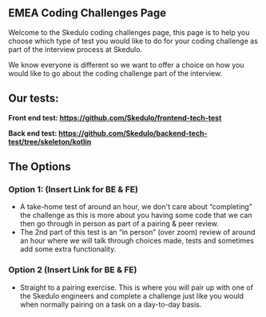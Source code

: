 ## EMEA Coding Challenges Page

Welcome to the Skedulo coding challenges page, this page is to help you choose which type of test you would like to do for your coding challenge as part of the interview process at Skedulo.


We know everyone is different so we want to offer a choice on how you would like to go about the coding challenge part of the interview.

## Our tests:
**Front end test: https://github.com/Skedulo/frontend-tech-test**

**Back end test: https://github.com/Skedulo/backend-tech-test/tree/skeleton/kotlin**

## The Options

### Option 1: (Insert Link for BE & FE)


* A take-home test of around an hour, we don't care about “completing” the challenge as this is more about you having some code that we can then go through in person as part of a pairing & peer review.
* The 2nd part of this test is an “in person” (over zoom) review of around an hour where we will talk through choices made, tests and sometimes add some extra functionality.


### Option 2 (Insert Link for BE & FE)



* Straight to a pairing exercise. This is where you will pair up with one of the Skedulo engineers and complete a challenge just like you would when normally pairing on a task on a day-to-day basis.
